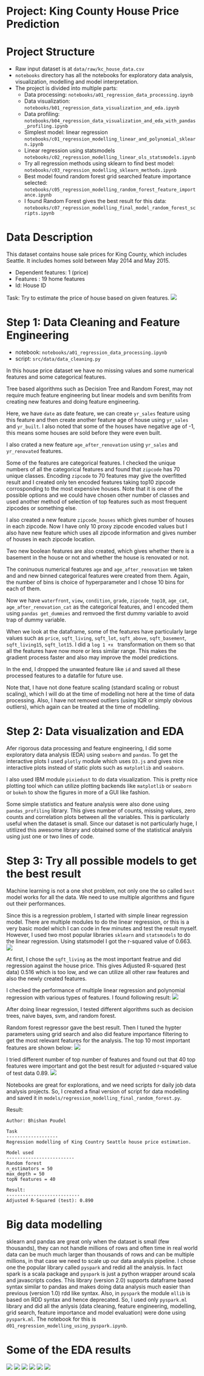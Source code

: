 # Project: King County House Price Prediction

# Project Structure
- Raw input dataset is at `data/raw/kc_house_data.csv`
- `notebooks` directory has all the notebooks for exploratory data analysis,
   visualization, modelling and model interpretation.
- The project is divided into multiple parts:
  + Data processing: `notebooks/a01_regression_data_processing.ipynb`
  + Data visualization: `notebooks/b01_regression_data_visualization_and_eda.ipynb`
  + Data profiling: `notebooks/b04_regression_data_visualization_and_eda_with_pandas_profiling.ipynb`
  + Simplest model: linear regression `notebooks/c01_regression_modelling_linear_and_polynomial_sklearn.ipynb`
  + Linear regression using statsmodels `notebooks/c02_regression_modelling_linear_ols_statsmodels.ipynb`
  + Try all regression methods using sklearn to find best model: `notebooks/c03_regression_modelling_sklearn_methods.ipynb`
  + Best model found random forest grid searched feature importance selected: `notebooks/c05_regression_modelling_random_forest_feature_importance.ipynb`
  + I found Random Forest gives the best result for this data: `notebooks/c07_regression_modelling_final_model_random_forest_scripts.ipynb`


# Data Description

This dataset contains house sale prices for King County, which includes Seattle.
It includes homes sold between May 2014 and May 2015.

- Dependent features: 1 (price)
- Features : 19 home features
- Id:  House ID

Task: Try to estimate the price of house based on given features.
![](../data/raw/data_description.png)

# Step 1: Data Cleaning and Feature Engineering
- notebook:  `notebooks/a01_regression_data_processing.ipynb`
- script:  `src/data/data_cleaning.py`

In this house price dataset we have no missing values and some numerical features and
some categorical features.

Tree based algorithms such as Decision Tree and Random Forest, may not require
much feature engineering but linear models and svm benifits from creating new features
and doing feature engineering.

Here, we have `date` as date feature, we can create `yr_sales` feature using
this feature and then create another feature age of house using `yr_sales` 
and `yr_built`. I also noted that some of the houses have negative age of -1,
this means some houses are sold before they were even built.

I also crated a new feature `age_after_renovation` using `yr_sales` and
`yr_renovated` features.

Some of the features are categorical features. I checked the unique numbers of
all the categorical features and found that `zipcode` has 70 unique classes.
Encoding `zipcode` to 70 features may give the overfitted result and I created only
ten encoded features taking top10 zipcode corrosponding to the most expensive houses.
Note that it is one of the possible options and we could have chosen other number of
classes and used another method of selection of top features such as most frequent zipcodes or something else.

I also created a new feature `zipcode_houses` which gives number of houses in each
zipcode. Now I have only 10 proxy zipcode encoded values but I also have new feature
which uses all zipcode information and gives number of houses in each zipcode location.

Two new boolean features are also created, which gives whether there is a basement in the house or not and whether the house is renovated or not.

The coninuous numerical features `age` and `age_after_renovation` we taken and
and new binned categorical features were created from them. Again, the number of 
bins is choice of hyperparameter and I chose 10 bins for each of them.

Now we have `waterfront`, `view`, `condition`, `grade`,  `zipcode_top10`,
`age_cat`, `age_after_renovation_cat` as the categorical features, and I encoded
them using `pandas get_dummies` and remvoed the first dummy variable to avoid
trap of dummy variable.


When we look at the dataframe, some of the features have particularly large
values such as `price`, `sqft_living`, `sqft_lot`, `sqft_above`,
`sqft_basement`, `sqft_living15`, `sqft_lot15`. I did a `log 1 +x ` transformation
on them so that all the features have now more or less similar range. This makes
the gradient process faster and also may improve the model predictions.

In the end, I dropped the unwanted feature like `id` and saved all these
processed features to a datafile for future use.

Note that, I have not done feature scaling (standard scaling or robust scaling),
which I will do at the time of modelling not here at the time of data processing.
Also, I have not removed outliers (using IQR or simply obvious outliers), which
again can be treated at the time of modelling.

# Step 2: Data visualization and EDA
Afer rigorous data processing and feature engineering, I did some
 exploratory data analysis (EDA) using `seaborn` and `pandas`. To get the interactive
 plots I used `plotly` module which uses `D3.js` and gives nice interactive plots
 instead of static plots such as `matplotlib` and `seaborn`.

 I also used IBM module `pixiedust` to do data visualization. This is pretty nice
 plotting tool which can utilize plotting backends like `matplotlib` or `seaborn`
 or `bokeh` to show the figures in more of a GUI like fashion.

 Some simple statistics and feature analysis were also done using `pandas_profiling`
 library. This gives number of counts, missing values, zero counts and correlation
 plots between all the variables. This is particularly useful when the dataset is small.
 Since our dataset is not particularly huge, I utitlized this awesome library and obtained some of the statistical analysis using just one or two lines of code.

# Step 3: Try all possible models to get the best result
Machine learning is not a one shot problem, not only one the so called `best`
model works for all the data. We need to use multiple algorithms and figure out
their performances.

Since this is a regression problem, I started with simple linear regression model.
There are multiple modules to do the linear regression, or this is a very basic
model which I can code in few minutes and test the result myself. However, I used
two most popular libraries `sklearn` and `statsmodels` to do the linear regression.
Using statsmodel I got the r-squared value of 0.663.
![](images/statsmodels_summary_example.png)

At first, I chose the `sqft_living` as the most important featrue and did regression
against the house price. This gives Adjusted R-squared (test data) 0.516 which is too low,
and we can utilize all other raw features and also the newly created features.

I checked the performance of multiple linear regression and polynomial regression with 
various types of features. I found following result:
![](images/linear_regression_results.png)

After doing linear regression, I tested different algorithms such as decision trees,
naive bayes, svm, and random forest.

Random forest regressor gave the best result. Then I tuned the hypter parameters
using grid search and also did feature importance filtering to get the most
relevant features for the analysis. The top 10 most important features are shown
below:
![](images/top10_feature_importance_random_forest.png)


 I tried different number of top number of features and  found out that  40 top features were important and got the best result for adjusted r-squared value of test data 0.89.
![](images/zz_random_forest_models_results.png)

Notebooks are great for explorations, and we need scripts for daily job data
analysis projects. So, I created a final version of script for data modelling and 
saved it in `models/regression_modelling_final_random_forest.py`.

Result:
```
Author: Bhishan Poudel

Task
-------------------
Regression modelling of King Country Seattle house price estimation.

Model used
-------------------------
Random forest 
n_estimators = 50
max_depth = 50
topN features = 40

Result:
---------------------------
Adjusted R-Squared (test): 0.890
```

# Big data modelling
sklearn and pandas are great only when the dataset is small (few thousands), they
can not handle millions of rows and often time in real world data can be much much
larger than thousands of rows and can be multiple millions, in that case we need to
scale up our data analysis pipeline. I chose one the popular library called `pyspark`
and redid all the analysis. In fact spark is a scala package and `pyspark` is just
a python wrapper around scala and javascripts codes. This library (version 2.0) supports
dataframe based syntax similar to pandas and makes doing data analysis much easier than
previous (version 1.0) rdd like syntax. Also, in `pyspark` the module `mllib` is
based on RDD syntax and hence deprecated. So, I used only `pyspark.ml` library and 
did all the anlysis (data cleaning, feature engineering, modelling, grid search,
 feature importance and model evaluation) were done using `pyspark.ml`. The notebook for this is `d01_regression_modelling_using_pyspark.ipynb`.

 # Some of the EDA results
![](images/correlation_matrix.png)
![](images/correlation_matrix2.png)
![](images/sns_heatmap.png)
![](images/some_histograms.png)
![](images/bedroom_bathrooms_waterfron_view.png)
![](images/bedroom_counts.png)
